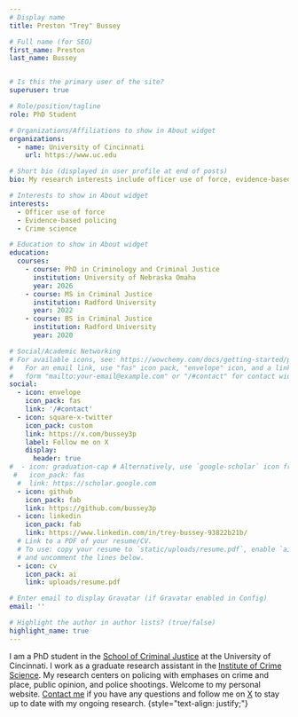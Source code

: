 ```yaml
---
# Display name
title: Preston "Trey" Bussey

# Full name (for SEO)
first_name: Preston
last_name: Bussey


# Is this the primary user of the site?
superuser: true

# Role/position/tagline
role: PhD Student

# Organizations/Affiliations to show in About widget
organizations:
  - name: University of Cincinnati
    url: https://www.uc.edu

# Short bio (displayed in user profile at end of posts)
bio: My research interests include officer use of force, evidence-based policing, and crime science

# Interests to show in About widget
interests:
  - Officer use of force
  - Evidence-based policing
  - Crime science

# Education to show in About widget
education:
  courses:
    - course: PhD in Criminology and Criminal Justice
      institution: University of Nebraska Omaha
      year: 2026
    - course: MS in Criminal Justice
      institution: Radford University
      year: 2022
    - course: BS in Criminal Justice
      institution: Radford University
      year: 2020

# Social/Academic Networking
# For available icons, see: https://wowchemy.com/docs/getting-started/page-builder/#icons
#   For an email link, use "fas" icon pack, "envelope" icon, and a link in the
#   form "mailto:your-email@example.com" or "/#contact" for contact widget.
social:
  - icon: envelope
    icon_pack: fas
    link: '/#contact'
  - icon: square-x-twitter
    icon_pack: custom
    link: https://x.com/bussey3p
    label: Follow me on X
    display:
      header: true
#  - icon: graduation-cap # Alternatively, use `google-scholar` icon from `ai` icon pack
 #   icon_pack: fas
  #  link: https://scholar.google.com
  - icon: github
    icon_pack: fab
    link: https://github.com/bussey3p
  - icon: linkedin
    icon_pack: fab
    link: https://www.linkedin.com/in/trey-bussey-93822b21b/
  # Link to a PDF of your resume/CV.
  # To use: copy your resume to `static/uploads/resume.pdf`, enable `ai` icons in `params.yaml`,
  # and uncomment the lines below.
  - icon: cv
    icon_pack: ai
    link: uploads/resume.pdf

# Enter email to display Gravatar (if Gravatar enabled in Config)
email: ''

# Highlight the author in author lists? (true/false)
highlight_name: true
---
```


I am a PhD student in the [School of Criminal Justice](https://cech.uc.edu/schools/criminaljustice.html) at the University of Cincinnati. I work as a graduate research assistant in the [Institute of Crime Science](https://cech.uc.edu/about/centers/ics.html). My research centers on policing with emphases on crime and place, public opinion, and police shootings. Welcome to my personal website. [Contact me](/#contact) if you have any questions and follow me on [X](https://twitter.com/bussey3p) to stay up to date with my ongoing research.
{style="text-align: justify;"}
